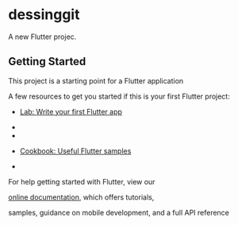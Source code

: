 # dessinggit

A new Flutter projec. 

## Getting Started 

This project is a starting point for a Flutter application

A few resources to get you started if this is your first Flutter project:

- [Lab: Write your first Flutter app](https://flutter.dev/docs/get-started/codelab)
- 
- 
- [Cookbook: Useful Flutter samples](https://flutter.dev/docs/cookbook)

-
For help getting started with Flutter, view our

[online documentation](https://flutter.dev/docs), which offers tutorials,

samples, guidance on mobile development, and a full API reference
